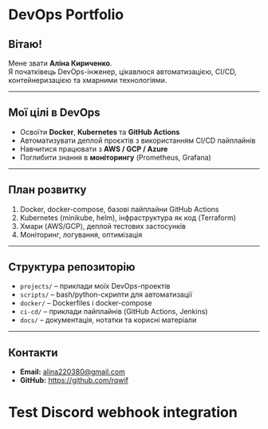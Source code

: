 # DevOps Portfolio

## Вітаю!
Мене звати **Аліна Кириченко**.  
Я початківець DevOps-інженер, цікавлюся автоматизацією, CI/CD, контейнеризацією та хмарними технологіями.

---

## Мої цілі в DevOps
- Освоїти **Docker**, **Kubernetes** та **GitHub Actions**
- Автоматизувати деплой проєктів з використанням CI/CD пайплайнів
- Навчитися працювати з **AWS / GCP / Azure**
- Поглибити знання в **моніторингу** (Prometheus, Grafana)

---

## План розвитку
1. Docker, docker-compose, базові пайплайни GitHub Actions
2. Kubernetes (minikube, helm), інфраструктура як код (Terraform)
3. Хмари (AWS/GCP), деплой тестових застосунків
4. Моніторинг, логування, оптимізація

---

## Структура репозиторію
- `projects/` – приклади моїх DevOps-проектів  
- `scripts/` – bash/python-скрипти для автоматизації  
- `docker/` – Dockerfiles і docker-compose  
- `ci-cd/` – приклади пайплайнів (GitHub Actions, Jenkins)  
- `docs/` – документація, нотатки та корисні матеріали  

---

## Контакти
- **Email:** alina220380@gmail.com   
- **GitHub:** https://github.com/rqwif



# Test Discord webhook integration
